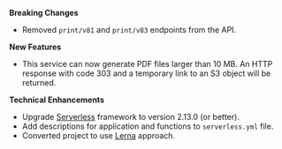 **Breaking Changes**

* Removed `print/v81` and `print/v83` endpoints from the API.

**New Features**

* This service can now generate PDF files larger than 10 MB. An HTTP response with code 303 and a temporary link to an S3 object will be returned.

**Technical Enhancements**

* Upgrade [Serverless](https://www.serverless.com/) framework to version 2.13.0 (or better).
* Add descriptions for application and functions to `serverless.yml` file.
* Converted project to use [Lerna](https://github.com/lerna/lerna) approach.
